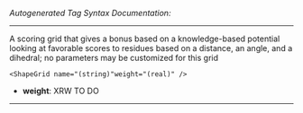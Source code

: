 _Autogenerated Tag Syntax Documentation:_

---
A scoring grid that gives a bonus based on a knowledge-based potential looking at favorable scores to residues based on a distance, an angle, and a dihedral; no parameters may be customized for this grid

```
<ShapeGrid name="(string)"weight="(real)" />
```

-   **weight**: XRW TO DO

---
